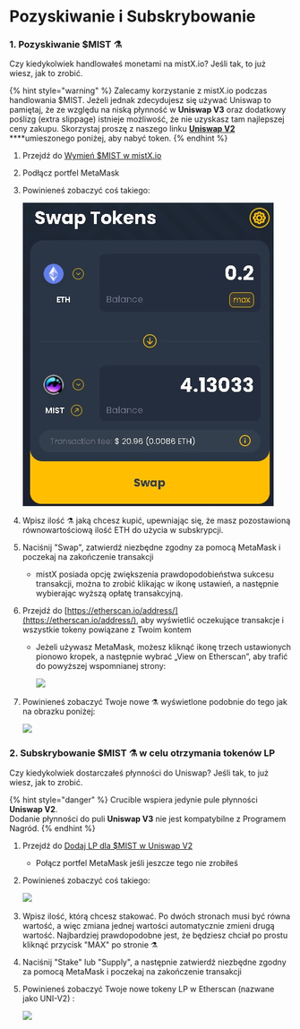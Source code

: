 # Pozyskiwanie i Subskrybowanie

### 1. Pozyskiwanie $MIST ⚗️

Czy kiedykolwiek handlowałeś monetami na mistX.io? Jeśli tak, to już wiesz, jak to zrobić.

{% hint style="warning" %}
Zalecamy korzystanie z mistX.io podczas handlowania $MIST. Jeżeli jednak zdecydujesz się używać Uniswap to pamiętaj, że ze względu na niską płynność w **Uniswap V3** oraz dodatkowy poślizg \(extra slippage\) istnieje możliwość, że nie uzyskasz tam najlepszej ceny zakupu. Skorzystaj proszę z naszego linku [**Uniswap V2**](https://app.uniswap.org/#/swap?outputCurrency=0x88acdd2a6425c3faae4bc9650fd7e27e0bebb7ab&use=V2) ****umieszonego poniżej, aby nabyć token.
{% endhint %}

1. Przejdź do [Wymień $MIST w mistX.io](http://swap.alchemist.wtf/)
2. Podłącz portfel MetaMask
3. Powinieneś zobaczyć coś takiego:

    ![](.gitbook/assets/image%20%2825%29.png)

4. Wpisz ilość ⚗️ jaką chcesz kupić, upewniając się, że masz pozostawioną równowartościową ilość ETH do użycia w subskrypcji.
5. Naciśnij "Swap", zatwierdź niezbędne zgodny za pomocą MetaMask i poczekaj na zakończenie transakcji
   * mistX posiada opcję zwiększenia prawdopodobieństwa sukcesu transakcji, można to zrobić klikając w ikonę ustawień, a następnie wybierając wyższą opłatę transakcyjną.
6. Przejdź do [https://etherscan.io/address/](https://etherscan.io/address/), aby wyświetlić oczekujące transakcje i wszystkie tokeny powiązane z Twoim kontem
   * Jeżeli używasz MetaMask, możesz kliknąć ikonę trzech ustawionych pionowo kropek, a następnie wybrać „View on Etherscan”, aby trafić do powyższej wspomnianej strony:

     ![](https://i.imgur.com/jdzodQP.png)
7. Powinieneś zobaczyć Twoje nowe ⚗️ wyświetlone podobnie do tego jak na obrazku poniżej:

    ![](https://i.imgur.com/bF9wsrg.png)

### 2. Subskrybowanie $MIST ⚗️ w celu otrzymania tokenów LP

Czy kiedykolwiek dostarczałeś płynności do Uniswap? Jeśli tak, to już wiesz, jak to zrobić.

{% hint style="danger" %}
Crucible wspiera jedynie pule płynności **Uniswap V2**.   
Dodanie płynności do puli **Uniswap V3** nie jest kompatybilne z Programem Nagród.
{% endhint %}

1. Przejdź do [Dodaj LP dla $MIST w Uniswap V2](https://app.uniswap.org/#/add/v2/0x88acdd2a6425c3faae4bc9650fd7e27e0bebb7ab/ETH)
   * Połącz portfel MetaMask jeśli jeszcze tego nie zrobiłeś
2. Powinieneś zobaczyć coś takiego:

    ![](https://i.imgur.com/7paIEyF.png)

3. Wpisz ilość, którą chcesz stakować. Po dwóch stronach musi być równa wartość, a więc zmiana jednej wartości automatycznie zmieni drugą wartość. Najbardziej prawdopodobne jest, że będziesz chciał po prostu kliknąć przycisk "MAX" po stronie ⚗️
4. Naciśnij "Stake" lub "Supply", a następnie zatwierdź niezbędne zgodny za pomocą MetaMask i poczekaj na zakończenie transakcji
5. Powinieneś zobaczyć Twoje nowe tokeny LP w Etherscan \(nazwane jako UNI-V2\) :

    ![](https://i.imgur.com/6hAoHGw.png)

## 

